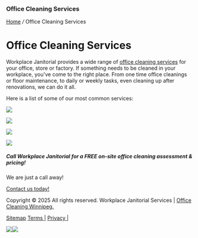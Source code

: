 ### Office Cleaning Services

[Home](https://officecleaningwinnipeg.com/index.php) _/_ Office Cleaning Services


# Office Cleaning Services

Workplace Janitorial provides a wide range of [office cleaning services](https://officecleaningwinnipeg.com/) for your office, store or factory. If something needs to be cleaned in your workplace, you've come to the right place. From one time office cleanings or floor maintenance, to daily or weekly tasks, even cleaning up after renovations, we can do it all.

Here is a list of some of our most common services:

[![](https://officecleaningwinnipeg.com/images/icon-customized.png)](https://officecleaningwinnipeg.com/office-cleaning-services/customized-office-cleaning.php)

[![](https://officecleaningwinnipeg.com/images/icon-carpet.png)](https://officecleaningwinnipeg.com/office-cleaning-services/carpet-cleaning.php)

[![](https://officecleaningwinnipeg.com/images/icon-floor.png)](https://officecleaningwinnipeg.com/office-cleaning-services/floor-care-cleaning.php)

[![](https://officecleaningwinnipeg.com/images/icon-bathroom.png)](https://officecleaningwinnipeg.com/office-cleaning-services/bathroom-supplies.php)

##### Call Workplace Janitorial for a FREE on-site office cleaning assessment & pricing!

We are just a call away!

[Contact us today!](https://officecleaningwinnipeg.com/contact.php)

Copyright © 2025 All rights reserved. Workplace Janitorial Services \| [Office Cleaning Winnipeg.](https://officecleaningwinnipeg.com/)

[Sitemap](https://officecleaningwinnipeg.com/sitemap.php) [Terms \|](https://officecleaningwinnipeg.com/terms-of-service.php) [Privacy \|](https://officecleaningwinnipeg.com/privacy.php)

[![](https://officecleaningwinnipeg.com/images/click%20to%20call-web.png)](https://officecleaningwinnipeg.com/contact.php)[![](https://officecleaningwinnipeg.com/images/click%20to%20call%20-%20mobile.png)](tel:2044152910)